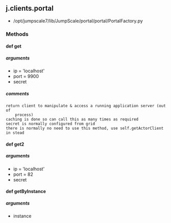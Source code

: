 ## j.clients.portal

- /opt/jumpscale7/lib/JumpScale/portal/portal/PortalFactory.py

### Methods

#### def get 

##### arguments

- ip = 'localhost'
- port = 9900
- secret

##### comments

```
return client to manipulate & access a running application server (out of
    process)
caching is done so can call this as many times as required
secret is normally configured from grid
there is normally no need to use this method, use self.getActorClient in stead

```

#### def get2 

##### arguments

- ip = 'localhost'
- port = 82
- secret

#### def getByInstance 

##### arguments

- instance

